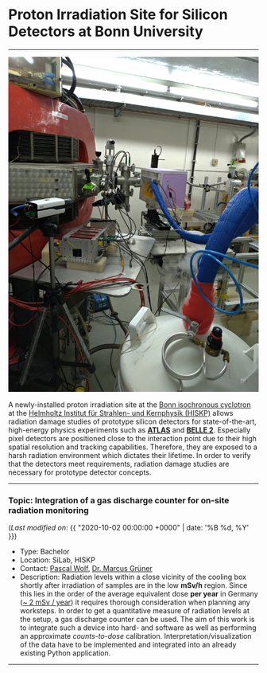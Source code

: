 # Proton Irradiation Site for Silicon Detectors at Bonn University

***

![Irradiation site at Bonn isochronous cyclotron](/imgs/irrad_setup_site.jpg)

A newly-installed proton irradiation site at the [Bonn isochronous cyclotron](https://www.zyklotron.hiskp.uni-bonn.de/zyklo_e/index.html) at the [Helmholtz Institut für Strahlen- und Kernphysik (HISKP)](https://www.hiskp.uni-bonn.de/) allows radiation damage studies of prototype silicon detectors for state-of-the-art, high-energy physics experiments such as [**ATLAS**](https://atlas.cern/) and [**BELLE 2**](https://www.belle2.org/). Especially pixel detectors are positioned close to the interaction point due to their high spatial resolution and tracking capabilities. Therefore, they are exposed to a harsh radiation environment which dictates their lifetime. In order to verify that the detectors meet requirements, radiation damage studies are necessary for prototype detector concepts.

***

### Topic: Integration of a gas discharge counter for on-site radiation monitoring 

(_Last modified on_: {{ "2020-10-02 00:00:00 +0000" | date: '%B %d, %Y' }})

- Type: Bachelor
- Location: SiLab, HISKP
- Contact: [Pascal Wolf](mailto:wolf@physik.uni-bonn.de), [Dr. Marcus Grüner](mailto:gruener@hiskp.uni-bonn.de)
- Description: Radiation levels within a close vicinity of the cooling box shortly after irradiation of samples are in the low **mSv/h** region. Since this lies in the order of the average equivalent dose **per year** in Germany ([~ 2 mSv / year](https://www.bfs.de/EN/topics/ion/environment/natural-radiation-exposure/natural-radiation-exposure_node.html)) it requires thorough consideration when planning any worksteps. In order to get a quantitative measure of radiation levels at the setup, a gas discharge counter can be used. The aim of this work is to integrate such a device into hard- and software as well as performing an approximate _counts-to-dose_ calibration. Interpretation/visualization of the data have to be implemented and integrated into an already existing Python application.

***
